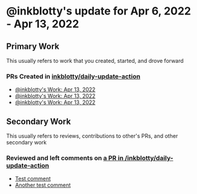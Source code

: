 # @inkblotty's update for Apr 6, 2022 - Apr 13, 2022

## Primary Work

This usually refers to work that you created, started, and drove forward

### PRs Created in [inkblotty/daily-update-action](https://github.com/inkblotty/daily-update-action)
- [@inkblotty's Work: Apr 13, 2022](https://github.com/inkblotty/daily-update-action/pull/15)
- [@inkblotty's Work: Apr 13, 2022](https://github.com/inkblotty/daily-update-action/pull/13)
- [@inkblotty's Work: Apr 13, 2022](https://github.com/inkblotty/daily-update-action/pull/12)

## Secondary Work

This usually refers to reviews, contributions to other's PRs, and other secondary work

### Reviewed and left comments on [a PR in /inkblotty/daily-update-action](/inkblotty/daily-update-action/pull/14)
- [Test comment](https://github.com/inkblotty/daily-update-action/pull/14#discussion_r849901479)
- [Another test comment](https://github.com/inkblotty/daily-update-action/pull/14#discussion_r849901578)

